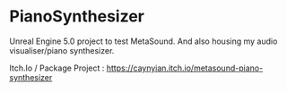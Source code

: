 # PianoSynthesizer
Unreal Engine 5.0 project to test MetaSound. And also housing my audio visualiser/piano synthesizer.

Itch.Io / Package Project : https://caynyian.itch.io/metasound-piano-synthesizer
